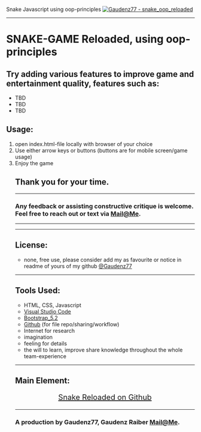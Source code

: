 
Snake Javascript using oop-principles
[![Gaudenz77 -  snake_oop_reloaded ](https://img.shields.io/static/v1?label=Gaudenz77&message=+snake_oop_reloaded+&color=2ea44f&style=for-the-badge&logo=javascript&logoColor=%23FFFF00)](https://github.com/Gaudenz77/snake_oop_reloaded)

---
# SNAKE-GAME Reloaded, using oop-principles
## Try adding various features to improve game and entertainment quality, features such as:
* TBD
* TBD
* TBD


## Usage: 
<ol>
<li>open index.html-file locally with browser of your choice</li>
<li>Use either arrow keys or buttons (buttons are for mobile screen/game usage)</li>
<li>Enjoy the game</li>

## Thank you for your time.
---
### Any feedback or assisting constructive critique is welcome.<br> Feel free to reach out or text via [Mail@Me](mailto:gaudenzraiber@yahoo.de).
----
----
## License:
* none, free use, please consider add my as favourite or notice in readme of yours of my github [@Gaudenz77](https://github.com/Gaudenz77)
----
## Tools Used:
* HTML, CSS, Javascript
* [Visual Studio Code](https://code.visualstudio.com/)
* [Bootstrap_5.2](https://getbootstrap.com/)
* [Github](https://github.com/Gaudenz77/snake_oop_reloaded) (for file repo/sharing/workflow)
* Internet for research
* imagination 
* feeling for details
* the will to learn, improve share knowledge throughout the whole team-experience
----
## Main Element:
<div style="text-align:center; font-size:20px">

[Snake Reloaded on Github](https://github.com/Gaudenz77/snake_oop_reloaded)<br>

</div>

----
### A production by Gaudenz77, Gaudenz Raiber [Mail@Me](mailto:gaudenzraiber@yahoo.de).
